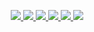 <p align='center'>
  <a href="https://circleci.com/gh/kylejm/cut-api/tree/master">
    <img src="https://img.shields.io/circleci/project/github/kylejm/cut-api/master.svg">
  </a>
  <a href="https://codecov.io/gh/kylejm/cut-api">
    <img src="https://codecov.io/gh/kylejm/cut-api/branch/master/graph/badge.svg">
  </a>
  <a href="https://gemnasium.com/github.com/kylejm/cut-api">
    <img src="https://gemnasium.com/badges/github.com/kylejm/cut-api.svg">
  </a>
  <a href="https://codebeat.co/projects/github-com-kylejm-cut-api-master">
    <img src="https://codebeat.co/badges/7b1731c0-b8ef-4b74-a61f-cd928ef023ad">
  </a>
  <a href="https://codeclimate.com/github/kylejm/cut-api">
    <img src="https://codeclimate.com/github/kylejm/cut-api/badges/gpa.svg">
  </a>
  <a href="https://codeclimate.com/github/kylejm/cut-api">
    <img src="https://codeclimate.com/github/kylejm/cut-api/badges/issue_count.svg">
  </a>
</p>
